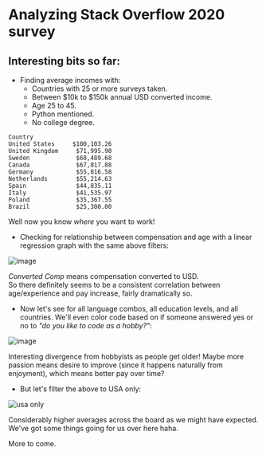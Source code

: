 # Analyzing Stack Overflow 2020 survey
## Interesting bits so far:

- Finding average incomes with:
     - Countries with 25 or more surveys taken.
     - Between $10k to $150k annual USD converted income.
     - Age 25 to 45.
     - Python mentioned.
     - No college degree.
```
Country
United States     $100,103.26
United Kingdom     $71,995.90
Sweden             $68,489.68
Canada             $67,817.88
Germany            $55,816.58
Netherlands        $55,214.63
Spain              $44,835.11
Italy              $41,535.97
Poland             $35,367.55
Brazil             $25,300.00
```
Well now you know *where* you want to work!
- Checking for relationship between compensation and age with a linear regression graph with the same above filters:

![image](https://i.imgur.com/EQW5zv4.png)  
  
*Converted Comp* means compensation converted to USD.  
So there definitely seems to be a consistent correlation between age/experience and pay increase, fairly dramatically so.
- Now let's see for all language combos, all education levels, and all countries. 
  We'll even color code based on if someone answered yes or no to *"do you like to code as a hobby?"*:  
    
![image](https://i.imgur.com/evYXaf7.png)  
  
Interesting divergence from hobbyists as people get older! Maybe more passion means desire to improve (since it happens naturally from enjoyment), which means better pay over time?  
  
- But let's filter the above to USA only:  
  
![usa only](https://i.imgur.com/uQaPQKW.png)  
  
Considerably higher averages across the board as we might have expected. We've got some things going for us over here haha.  
  
More to come.
